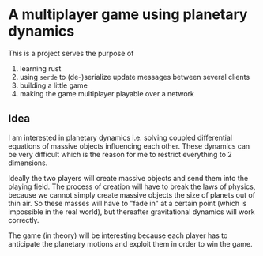 # A multiplayer game using planetary dynamics

This is a project serves the purpose of
1. learning rust
2. using `serde` to (de-)serialize update messages between several clients
3. building a little game
4. making the game multiplayer playable over a network

## Idea

I am interested in planetary dynamics i.e. solving coupled differential equations of massive objects influencing each other. These dynamics can be very difficult which is the reason for me to restrict everything to 2 dimensions.

Ideally the two players will create massive objects and send them into the playing field. The process of creation will have to break the laws of physics, because we cannot simply create massive objects the size of planets out of thin air. So these masses will have to "fade in" at a certain point (which is impossible in the real world), but thereafter gravitational dynamics will work correctly. 

The game (in theory) will be interesting because each player has to anticipate the planetary motions and exploit them in order to win the game. 
